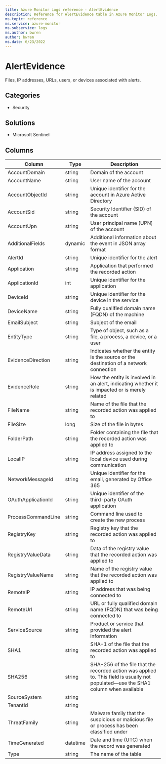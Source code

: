 ```yaml
---
title: Azure Monitor Logs reference - AlertEvidence
description: Reference for AlertEvidence table in Azure Monitor Logs.
ms.topic: reference
ms.service: azure-monitor
ms.subservice: logs
ms.author: bwren
author: bwren
ms.date: 6/23/2022
---
```


# AlertEvidence

 Files, IP addresses, URLs, users, or devices associated with alerts.

## Categories

- Security
## Solutions

- Microsoft Sentinel




## Columns

| Column | Type | Description |
| --- | --- | --- |
| AccountDomain | string | Domain of the account |
| AccountName | string | User name of the account |
| AccountObjectId | string | Unique identifier for the account in Azure Active Directory |
| AccountSid | string | Security Identifier (SID) of the account |
| AccountUpn | string | User principal name (UPN) of the account |
| AdditionalFields | dynamic | Additional information about the event in JSON array format |
| AlertId | string | Unique identifier for the alert |
| Application | string | Application that performed the recorded action |
| ApplicationId | int | Unique identifier for the application |
| DeviceId | string | Unique identifier for the device in the service |
| DeviceName | string | Fully qualified domain name (FQDN) of the machine |
| EmailSubject | string | Subject of the email |
| EntityType | string | Type of object, such as a file, a process, a device, or a user |
| EvidenceDirection | string | Indicates whether the entity is the source or the destination of a network connection |
| EvidenceRole | string | How the entity is involved in an alert, indicating whether it is impacted or is merely related |
| FileName | string | Name of the file that the recorded action was applied to |
| FileSize | long | Size of the file in bytes |
| FolderPath | string | Folder containing the file that the recorded action was applied to |
| LocalIP | string | IP address assigned to the local device used during communication |
| NetworkMessageId | string | Unique identifier for the email, generated by Office 365 |
| OAuthApplicationId | string | Unique identifier of the third-party OAuth application |
| ProcessCommandLine | string | Command line used to create the new process |
| RegistryKey | string | Registry key that the recorded action was applied to |
| RegistryValueData | string | Data of the registry value that the recorded action was applied to |
| RegistryValueName | string | Name of the registry value that the recorded action was applied to |
| RemoteIP | string | IP address that was being connected to |
| RemoteUrl | string | URL or fully qualified domain name (FQDN) that was being connected to |
| ServiceSource | string | Product or service that provided the alert information |
| SHA1 | string | SHA-1 of the file that the recorded action was applied to |
| SHA256 | string | SHA-256 of the file that the recorded action was applied to. This field is usually not populated—use the SHA1 column when available |
| SourceSystem | string |  |
| TenantId | string |  |
| ThreatFamily | string | Malware family that the suspicious or malicious file or process has been classified under |
| TimeGenerated | datetime | Date and time (UTC) when the record was generated |
| Type | string | The name of the table |
